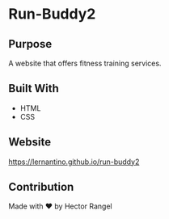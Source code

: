 # Run-Buddy2

## Purpose
A website that offers fitness training services.

## Built With
* HTML
* CSS

## Website
https://lernantino.github.io/run-buddy2

## Contribution
Made with ❤️ by Hector Rangel
